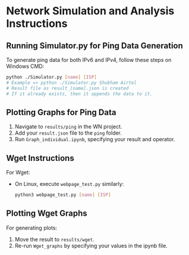 # Network Simulation and Analysis Instructions

## Running Simulator.py for Ping Data Generation

To generate ping data for both IPv6 and IPv4, follow these steps on Windows CMD:

```bash
python ./Simulator.py [name] [ISP]
# Example => python ./Simulator.py Shubham Airtel
# Result file as result_[name].json is created
# If it already exists, then it appends the data to it.
```

## Plotting Graphs for Ping Data

1. Navigate to `results/ping` in the WN project.
2. Add your `result.json` file to the `ping` folder.
3. Run `Graph_individual.ipynb`, specifying your result and operator.

## Wget Instructions

For Wget:

- On Linux, execute `webpage_test.py` similarly:
    ```bash
    python3 webpage_test.py [name] [ISP]
    ```

## Plotting Wget Graphs

For generating plots:

1. Move the result to `results/wget`.
2. Re-run `Wget_graphs` by specifying your values in the ipynb file.
